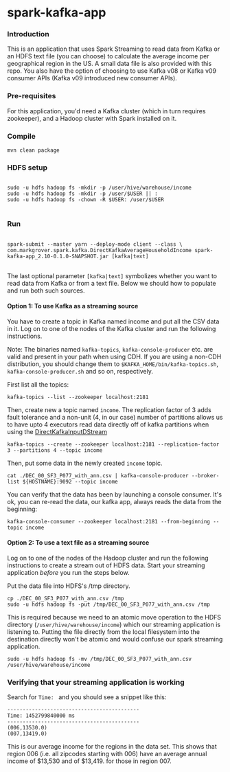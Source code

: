 # spark-kafka-app
### Introduction
This is an application that uses Spark Streaming to read data from Kafka or an HDFS text file (you can choose) to calculate the average income per geographical region in the US. A small data file is also provided with this repo. You also have the option of choosing to use Kafka v08 or Kafka v09 consumer APIs (Kafka v09 introduced new consumer APIs).

### Pre-requisites
For this application, you'd need a Kafka cluster (which in turn requires zookeeper), and a Hadoop cluster with Spark installed on it.

### Compile
````mvn clean package````

### HDFS setup
<pre>
<code>
sudo -u hdfs hadoop fs -mkdir -p /user/hive/warehouse/income
sudo -u hdfs hadoop fs -mkdir -p /user/$USER || :
sudo -u hdfs hadoop fs -chown -R $USER: /user/$USER
</code>
</pre>

### Run
<pre>
<code>
spark-submit --master yarn --deploy-mode client --class \
com.markgrover.spark.kafka.DirectKafkaAverageHouseholdIncome spark-kafka-app_2.10-0.1.0-SNAPSHOT.jar [kafka|text]
</code>
</pre>

The last optional parameter ```[kafka|text]``` symbolizes whether you want to read data from Kafka or from a text file. Below we should how to populate and run both such sources.

#### Option 1: To use Kafka as a streaming source
You have to create a topic in Kafka named income and put all the CSV data in it. Log on to one of the nodes of the Kafka cluster and run the following instructions.

Note: The binaries named ```kafka-topics```, ```kafka-console-producer``` etc. are valid and present in your path when using CDH. If you are using a non-CDH distribution, you should change them to ```$KAFKA_HOME/bin/kafka-topics.sh```, ```kafka-console-producer.sh``` and so on, respectively.

First list all the topics:

```kafka-topics --list --zookeeper localhost:2181```

Then, create new a topic named ```income```. The replication factor of 3 adds fault tolerance and a non-unit (4, in our case) number of partitions allows us to have upto 4 executors read data directly off of kafka partitions when using the [DirectKafkaInputDStream](https://github.com/apache/spark/blob/master/external/kafka/src/main/scala/org/apache/spark/streaming/kafka/DirectKafkaInputDStream.scala)

```kafka-topics --create --zookeeper localhost:2181 --replication-factor 3 --partitions 4 --topic income```

Then, put some data in the newly created ```income``` topic.

```cat ./DEC_00_SF3_P077_with_ann.csv | kafka-console-producer --broker-list ${HOSTNAME}:9092 --topic income```

You can verify that the data has been by launching a console consumer. It's ok, you can re-read the data, our kafka app, always reads the data from the beginning:

```kafka-console-consumer --zookeeper localhost:2181 --from-beginning --topic income```

#### Option 2: To use a text file as a streaming source
Log on to one of the nodes of the Hadoop cluster and run the following instructions to create a stream out of HDFS data. Start your streaming application *before* you run the steps below.

Put the data file into HDFS's /tmp directory.

```
cp ./DEC_00_SF3_P077_with_ann.csv /tmp
sudo -u hdfs hadoop fs -put /tmp/DEC_00_SF3_P077_with_ann.csv /tmp
```

This is required because we need to an atomic move operation to the HDFS directory (```/user/hive/warehouse/income```) which our streaming application is listening to. Putting the file directly from the local filesystem into the destination directly won't be atomic and would confuse our spark streaming application.

```
sudo -u hdfs hadoop fs -mv /tmp/DEC_00_SF3_P077_with_ann.csv /user/hive/warehouse/income
```

### Verifying that your streaming application is working
Search for ```Time: ``` and you should see a snippet like this:

```
-------------------------------------------
Time: 1452799840000 ms
-------------------------------------------
(006,13530.0)
(007,13419.0)
```
This is our average income for the regions in the data set. This shows that region 006 (i.e. all zipcodes starting with 006) have an average annual income of $13,530 and of $13,419. for those in region 007.

